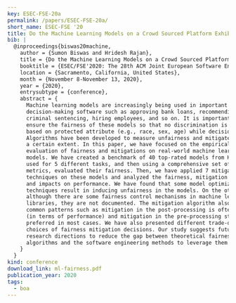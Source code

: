 ```yaml
---
key: ESEC-FSE-20a
permalink: /papers/ESEC-FSE-20a/
short_name: ESEC-FSE '20
title: Do the Machine Learning Models on a Crowd Sourced Platform Exhibit Bias? An Empirical Study on Model Fairness
bib: |
  @inproceedings{biswas20machine,
    author = {Sumon Biswas and Hridesh Rajan},
    title = {Do the Machine Learning Models on a Crowd Sourced Platform Exhibit Bias? An Empirical Study on Model Fairness},
    booktitle = {ESEC/FSE'2020: The 28th ACM Joint European Software Engineering Conference and Symposium on the Foundations of Software Engineering},
    location = {Sacramento, California, United States},
    month = {November 8-November 13, 2020},
    year = {2020},
    entrysubtype = {conference},
    abstract = {
      Machine learning models are increasingly being used in important
      decision-making software such as approving bank loans, recommending
      criminal sentencing, hiring employees, and so on. It is important to
      ensure the fairness of these models so that no discrimination is made
      based on protected attribute (e.g., race, sex, age) while decision making.
      Algorithms have been developed to measure unfairness and mitigate them to
      a certain extent. In this paper, we have focused on the empirical
      evaluation of fairness and mitigations on real-world machine learning
      models. We have created a benchmark of 40 top-rated models from Kaggle
      used for 5 different tasks, and then using a comprehensive set of fairness
      metrics, evaluated their fairness. Then, we have applied 7 mitigation
      techniques on these models and analyzed the fairness, mitigation results,
      and impacts on performance. We have found that some model optimization
      techniques result in inducing unfairness in the models. On the other hand,
      although there are some fairness control mechanisms in machine learning
      libraries, they are not documented. The mitigation algorithm also exhibit
      common patterns such as mitigation in the post-processing is often costly
      (in terms of performance) and mitigation in the pre-processing stage is
      preferred in most cases. We have also presented different trade-off
      choices of fairness mitigation decisions. Our study suggests future
      research directions to reduce the gap between theoretical fairness aware
      algorithms and the software engineering methods to leverage them in practice.
    }
  }
kind: conference
download_link: ml-fairness.pdf
publication_year: 2020
tags:
  - boa
---
```

